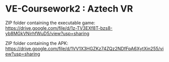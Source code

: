 # VE-Coursework2 : Aztech VR


ZIP folder containing the executable game: 
https://drive.google.com/file/d/1z-TV3EXf8T-bzs8-yb8MGkVNirhfWuD5/view?usp=sharing


ZIP folder containing the APK: 
https://drive.google.com/file/d/1VV1X3HGZKz74ZQz2NDfFpA6XytXin255/view?usp=sharing
